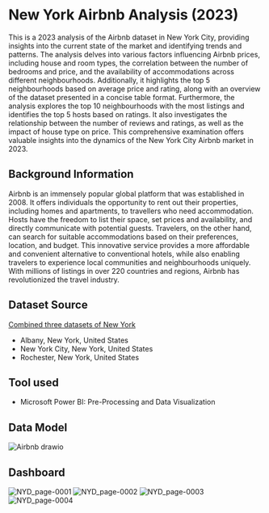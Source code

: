 # New York Airbnb Analysis (2023)

This is a 2023 analysis of the Airbnb dataset in New York City, providing insights into the current state of the market and identifying trends and patterns. The analysis delves into various factors influencing Airbnb prices, including house and room types, the correlation between the number of bedrooms and price, and the availability of accommodations across different neighbourhoods. Additionally, it highlights the top 5 neighbourhoods based on average price and rating, along with an overview of the dataset presented in a concise table format. Furthermore, the analysis explores the top 10 neighbourhoods with the most listings and identifies the top 5 hosts based on ratings. It also investigates the relationship between the number of reviews and ratings, as well as the impact of house type on price. This comprehensive examination offers valuable insights into the dynamics of the New York City Airbnb market in 2023.

## Background Information

Airbnb is an immensely popular global platform that was established in 2008. It offers individuals the opportunity to rent out their properties, including homes and apartments, to travellers who need accommodation. Hosts have the freedom to list their space, set prices and availability, and directly communicate with potential guests. Travelers, on the other hand, can search for suitable accommodations based on their preferences, location, and budget. This innovative service provides a more affordable and convenient alternative to conventional hotels, while also enabling travelers to experience local communities and neighbourhoods uniquely. With millions of listings in over 220 countries and regions, Airbnb has revolutionized the travel industry.

## Dataset Source
[Combined three datasets of New York](http://insideairbnb.com/get-the-data/) 
- Albany, New York, United States
- New York City, New York, United States
- Rochester, New York, United States

## Tool used
* Microsoft Power BI: Pre-Processing and Data Visualization

## Data Model
![Airbnb drawio](https://github.com/karlyndiary/Airbnb-Tableau-Dashboard/assets/116041695/98fba150-dd43-4057-b950-d93ec33ec8ad)

## Dashboard
![NYD_page-0001](https://github.com/karlyndiary/New-York-AirBnB-Dashboard/assets/116041695/f02a5410-2598-4489-8de3-a062c72a2a13)
![NYD_page-0002](https://github.com/karlyndiary/New-York-AirBnB-Dashboard/assets/116041695/e8e0eed9-e8c0-483f-9b6b-7d11a96bf9d9)
![NYD_page-0003](https://github.com/karlyndiary/New-York-AirBnB-Dashboard/assets/116041695/18cd8028-2191-46de-a41d-f584c9857408)
![NYD_page-0004](https://github.com/karlyndiary/New-York-AirBnB-Dashboard/assets/116041695/6295d9a8-7852-48f1-9a6b-0d46a1b08fa2)

